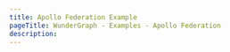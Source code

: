 ```yaml
---
title: Apollo Federation Example
pageTitle: WunderGraph - Examples - Apollo Federation
description:
---
```

